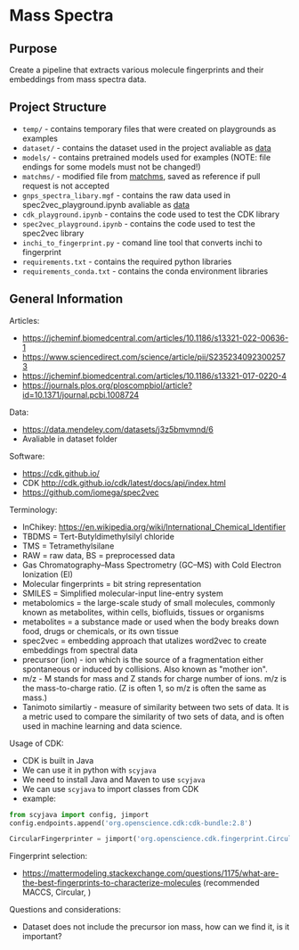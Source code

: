 # Mass Spectra

## Purpose

Create a pipeline that extracts various molecule fingerprints and their embeddings from mass spectra data.


## Project Structure

- ```temp/``` - contains temporary files that were created on playgrounds as examples
- ```dataset/``` - contains the dataset used in the project avaliable as [data](https://data.mendeley.com/datasets/j3z5bmvmnd/6)
- ```models/``` - contains pretrained models used for examples (NOTE: file endings for some models must not be changed!)
- ```matchms/``` - modified file from [matchms](https://github.com/matchms/matchms), saved as reference if pull request is not accepted
- ```gnps_spectra_libary.mgf``` - contains the raw data used in spec2vec_playground.ipynb avaliable as [data](https://gnps-external.ucsd.edu/gnpslibrary/GNPS-NIH-NATURALPRODUCTSLIBRARY.mgf)
- ```cdk_playground.ipynb``` - contains the code used to test the CDK library
- ```spec2vec_playground.ipynb``` - contains the code used to test the spec2vec library
- ```inchi_to_fingerprint.py``` - comand line tool that converts inchi to fingerprint
- ```requirements.txt``` - contains the required python libraries
- ```requirements_conda.txt``` - contains the conda environment libraries

## General Information

Articles:
- https://jcheminf.biomedcentral.com/articles/10.1186/s13321-022-00636-1
- https://www.sciencedirect.com/science/article/pii/S2352340923002573
- https://jcheminf.biomedcentral.com/articles/10.1186/s13321-017-0220-4
- https://journals.plos.org/ploscompbiol/article?id=10.1371/journal.pcbi.1008724

Data:
- https://data.mendeley.com/datasets/j3z5bmvmnd/6
- Avaliable in dataset folder

Software:
- https://cdk.github.io/
- CDK http://cdk.github.io/cdk/latest/docs/api/index.html
- https://github.com/iomega/spec2vec

Terminology:
- InChikey: https://en.wikipedia.org/wiki/International_Chemical_Identifier
- TBDMS = Tert-Butyldimethylsilyl chloride
- TMS = Tetramethylsilane
- RAW = raw data, BS = preprocessed data
- Gas Chromatography–Mass Spectrometry (GC–MS) with Cold Electron Ionization (EI)
- Molecular fingerprints = bit string representation
- SMILES = Simplified molecular-input line-entry system
- metabolomics = the large-scale study of small molecules, commonly known as metabolites, within cells, biofluids, tissues or organisms
- metabolites = a substance made or used when the body breaks down food, drugs or chemicals, or its own tissue
- spec2vec = embedding approach that utalizes word2vec to create embeddings from spectral data
- precursor (ion) - ion which is the source of a fragmentation either spontaneous or induced by collisions. Also known as "mother ion".
- m/z - M stands for mass and Z stands for charge number of ions. m/z is the mass-to-charge ratio. (Z is often 1, so m/z is often the same as mass.)
- Tanimoto similartiy - measure of similarity between two sets of data. It is a metric used to compare the similarity of two sets of data, and is often used in machine learning and data science.

Usage of CDK:
- CDK is built in Java
- We can use it in python with ```scyjava```
- We need to install Java and Maven to use ```scyjava```
- We can use ```scyjava``` to import classes from CDK
- example: 
```python 
from scyjava import config, jimport
config.endpoints.append('org.openscience.cdk:cdk-bundle:2.8')

CircularFingerprinter = jimport('org.openscience.cdk.fingerprint.CircularFingerprinter')
```

Fingerprint selection:
- https://mattermodeling.stackexchange.com/questions/1175/what-are-the-best-fingerprints-to-characterize-molecules (recommended MACCS, Circular, )

Questions and considerations:
- Dataset does not include the precursor ion mass, how can we find it, is it important?
